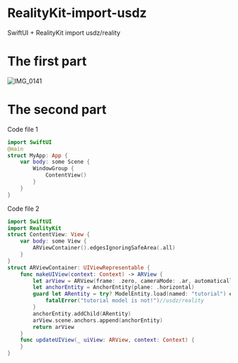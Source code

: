 # RealityKit-import-usdz
SwiftUI + RealityKit import usdz/reality
# The first part
![IMG_0141](https://github.com/S-way520/RealityKit-import-usdz/assets/95877651/db519e68-c0bb-4317-8e9d-264004c59298)
# The second part
Code file 1
```swift
import SwiftUI
@main
struct MyApp: App {
    var body: some Scene {
        WindowGroup {
            ContentView()
        }
    }
}
```
Code file 2
```swift
import SwiftUI
import RealityKit
struct ContentView: View {
    var body: some View {
        ARViewContainer().edgesIgnoringSafeArea(.all)
    }
}
struct ARViewContainer: UIViewRepresentable {
    func makeUIView(context: Context) -> ARView {
        let arView = ARView(frame: .zero, cameraMode: .ar, automaticallyConfigureSession: true)
        let anchorEntity = AnchorEntity(plane: .horizontal)
        guard let ARentity = try? ModelEntity.load(named: "tutorial") else {
            fatalError("tutorial model is not!")//usdz/reality
        }
        anchorEntity.addChild(ARentity)
        arView.scene.anchors.append(anchorEntity)
        return arView
    }
    func updateUIView(_ uiView: ARView, context: Context) {
    }
}
```

